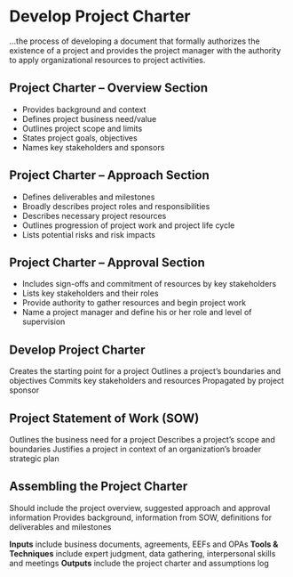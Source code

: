 # Develop Project Charter

…the process of developing a document that formally authorizes the existence of a project and provides the project manager with the authority to apply organizational resources to project activities. 

## Project Charter – Overview Section 
- Provides background and context 
- Defines project business need/value 
- Outlines project scope and limits 
- States project goals, objectives 
- Names key stakeholders and sponsors 

## Project Charter – Approach Section 
- Defines deliverables and milestones 
- Broadly describes project roles and responsibilities 
- Describes necessary project resources 
- Outlines progression of project work and project life cycle 
- Lists potential risks and risk impacts 

## Project Charter – Approval Section 
- Includes sign-offs and commitment of resources by key stakeholders 
- Lists key stakeholders and their roles 
- Provide authority to gather resources and begin project work 
- Name a project manager and define his or her role and level of supervision 

## Develop Project Charter
Creates the starting point for a project Outlines a project’s boundaries and objectives Commits key stakeholders and resources Propagated by project sponsor 

## Project Statement of Work (SOW)
Outlines the business need for a project Describes a project’s scope and boundaries 
Justifies a project in context of an organization’s broader strategic plan 

## Assembling the Project Charter
Should include the project overview, suggested approach and approval information 
Provides background, information from SOW, definitions for deliverables and milestones 

**Inputs** include business documents, agreements, EEFs and OPAs 
**Tools & Techniques** include expert judgment, data gathering, interpersonal skills and meetings 
**Outputs** include the project charter and assumptions log 
 